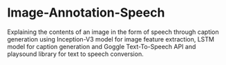# Image-Annotation-Speech
Explaining the contents of an image in the form of speech through caption generation using Inception-V3 model for image feature extraction, LSTM model for caption generation and Goggle Text-To-Speech API and playsound library for text to speech conversion.

